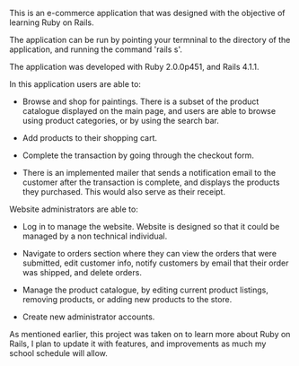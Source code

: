 This is an e-commerce application that was designed with the objective of learning Ruby on Rails.

The application can be run by pointing your termninal to the directory of the application, and running the command 'rails s'.

The application was developed with Ruby 2.0.0p451, and Rails 4.1.1.

In this application users are able to:

- Browse and shop for paintings. There is a subset of the product catalogue displayed on the main page, and users are able to browse using product categories, or by using the search bar.

- Add products to their shopping cart. 

- Complete the transaction by going through the checkout form.

- There is an implemented mailer that sends a notification email to the customer after the transaction is complete, and displays the products they purchased. This would also serve as their receipt.

Website administrators are able to:

- Log in to manage the website. Website is designed so that it could be managed by a non technical individual. 

- Navigate to orders section where they can view the orders that were submitted, edit customer info, notify customers by email that their order was shipped, and delete orders. 

- Manage the product catalogue, by editing current product listings, removing products, or adding new products to the store.

- Create new administrator accounts.

As mentioned earlier, this project was taken on to learn more about Ruby on Rails, I plan to update it with features, and improvements as much my school schedule will allow. 